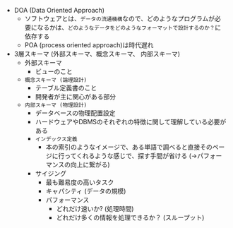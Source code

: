 

+ DOA (Data Oriented Approach)
  + ソフトウェアとは、`データの流通機構`なので、どのようなプログラムが必要になるかは、`どのようなデータをどのようなフォーマットで設計するのか？`に依存する
  + POA (process oriented approach)は時代遅れ
+ 3層スキーマ (外部スキーマ、概念スキーマ、 内部スキーマ)
  + 外部スキーマ
    + ビューのこと
  + `概念スキーマ (論理設計)`
    + テーブル定義書のこと
    + 開発者が主に関心がある部分
  + `内部スキーマ (物理設計)`
    + データベースの物理配置設定
    + ハードウェアやDBMSのそれぞれの特徴に関して理解している必要がある
    + `インデックス定義`
      + 本の索引のようなイメージで、ある単語で調べると直接そのページに行ってくれるような感じで、探す手間が省ける (->パフォーマンスの向上に繋がる)
    + サイジング
      + 最も難易度の高いタスク
      + キャパシティ (データの規模)
      + パフォーマンス 
        + どれだけ速いか? (処理時間)
        + どれだけ多くの情報を処理できるか？ (スループット)